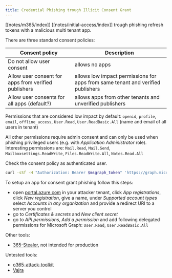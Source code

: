 ```yaml
---
title: Credential Phishing trough Illicit Consent Grant
---
```


[[notes/m365/index]] [[notes/initial-access/index]] trough phishing refresh tokens with a malicious multi tenant app.

There are three standard consent policies:

Consent policy                                          | Description
--------------------------------------------------------|------------
Do not allow user consent                               | allows no apps
Allow user consent for apps from verified publishers    | allows low impact permissions for apps from same tenant and verified publishers
Allow user consents for all apps (default?)              | allows apps from other tenants and unverified publishers

Permissions that are considered low impact by default: `openid`, `profile`, `email`, `offline_access`, `User.Read`, `User.ReadBasic.All` (name and email of all users in tenant)

All other permissions require admin consent and can only be used when phishing privileged users (e.g. with *Application Administrator* role).
Interesting permissions are: `Mail.Read`, `Mail.Send`, `Mailboxsettings.ReadWrite`, `Files.ReadWrite.All`, `Notes.Read.All`

Check the consent policy as authenticated user.

~~~ bash
curl -sSf -H "Authorization: Bearer $msgraph_token" 'https://graph.microsoft.com/v1.0/policies/authorizationPolicy' | jq -r '.allowUserConsentForRiskyApps'
~~~

To setup an app for consent grant phishing follow this steps:

- open [portal.azure.com](https://portal.azure.com/) in your attacker tenant, click *App registrations*, click *New registration*, give a name, under *Supported account types* select *Accounts in any organization* and provide a redirect URI to a server you control
- go to *Certificates & secrets* and *New client secret*
- go to *API permissions*, *Add a permission* and add following delegated permissions for Microsoft Graph: `User.Read`, `User.ReadBasic.All`

Other tools:

- [365-Stealer](https://github.com/AlteredSecurity/365-Stealer), not intended for production

Untested tools:

- [o365-attack-toolkit](https://github.com/mdsecactivebreach/o365-attack-toolkit)
- [Vajra](https://github.com/TROUBLE-1/Vajra)
